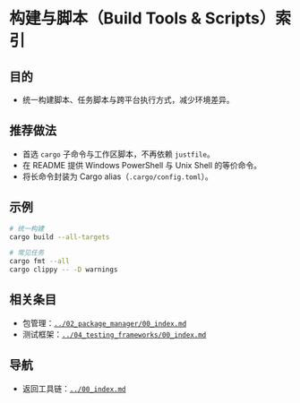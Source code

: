 
# 构建与脚本（Build Tools & Scripts）索引

## 目的

- 统一构建脚本、任务脚本与跨平台执行方式，减少环境差异。

## 推荐做法

- 首选 `cargo` 子命令与工作区脚本，不再依赖 `justfile`。
- 在 README 提供 Windows PowerShell 与 Unix Shell 的等价命令。
- 将长命令封装为 Cargo alias（`.cargo/config.toml`）。

## 示例

```bash
# 统一构建
cargo build --all-targets

# 常见任务
cargo fmt --all
cargo clippy -- -D warnings
```

## 相关条目

- 包管理：[`../02_package_manager/00_index.md`](../02_package_manager/00_index.md)
- 测试框架：[`../04_testing_frameworks/00_index.md`](../04_testing_frameworks/00_index.md)

## 导航

- 返回工具链：[`../00_index.md`](../00_index.md)
